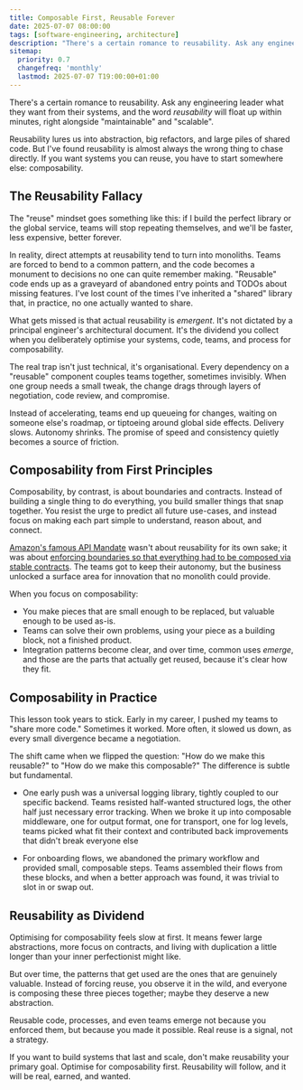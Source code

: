 ```yaml
---
title: Composable First, Reusable Forever
date: 2025-07-07 08:00:00
tags: [software-engineering, architecture]
description: "There's a certain romance to reusability. Ask any engineering leader what they want from their systems, and the word reusability will float up within minutes - right alongside maintainable and scalable. It's a moth to the flame that lures us into abstraction, grand refactors, and ever-larger piles of shared code. But after a decade leading teams, I've found reusability is almost always the wrong thing to chase directly. If you want systems you can reuse, you have to start somewhere else: composability."
sitemap:
  priority: 0.7
  changefreq: 'monthly'
  lastmod: 2025-07-07 T19:00:00+01:00
---
```


There's a certain romance to reusability. Ask any engineering leader what they want from their systems, and the word *reusability* will float up within minutes, right alongside "maintainable" and "scalable".

Reusability lures us into abstraction, big refactors, and large piles of shared code. But I've found reusability is almost always the wrong thing to chase directly. If you want systems you can reuse, you have to start somewhere else: composability.

## The Reusability Fallacy

The "reuse" mindset goes something like this: if I build the perfect library or the global service, teams will stop repeating themselves, and we'll be faster, less expensive, better forever.

In reality, direct attempts at reusability tend to turn into monoliths. Teams are forced to bend to a common pattern, and the code becomes a monument to decisions no one can quite remember making. "Reusable" code ends up as a graveyard of abandoned entry points and TODOs about missing features. I've lost count of the times I've inherited a "shared" library that, in practice, no one actually wanted to share.

What gets missed is that actual reusability is *emergent*. It's not dictated by a principal engineer's architectural document. It's the dividend you collect when you deliberately optimise your systems, code, teams, and process for composability.

The real trap isn't just technical, it's organisational. Every dependency on a "reusable" component couples teams together, sometimes invisibly. When one group needs a small tweak, the change drags through layers of negotiation, code review, and compromise.

Instead of accelerating, teams end up queueing for changes, waiting on someone else's roadmap, or tiptoeing around global side effects. Delivery slows. Autonomy shrinks. The promise of speed and consistency quietly becomes a source of friction.

## Composability from First Principles

Composability, by contrast, is about boundaries and contracts. Instead of building a single thing to do everything, you build smaller things that snap together. You resist the urge to predict all future use-cases, and instead focus on making each part simple to understand, reason about, and connect.

[Amazon's famous API Mandate](https://nordicapis.com/the-bezos-api-mandate-amazons-manifesto-for-externalization) wasn't about reusability for its own sake; it was about [enforcing boundaries so that everything had to be composed via stable contracts](/boundaries-over-coordination). The teams got to keep their autonomy, but the business unlocked a surface area for innovation that no monolith could provide.

When you focus on composability:

- You make pieces that are small enough to be replaced, but valuable enough to be used as-is.
- Teams can solve their own problems, using your piece as a building block, not a finished product.
- Integration patterns become clear, and over time, common uses *emerge*, and those are the parts that actually get reused, because it's clear how they fit.

## Composability in Practice

This lesson took years to stick. Early in my career, I pushed my teams to "share more code." Sometimes it worked. More often, it slowed us down, as every small divergence became a negotiation.  

The shift came when we flipped the question: "How do we make this reusable?" to "How do we make this composable?" The difference is subtle but fundamental.

- One early push was a universal logging library, tightly coupled to our specific backend. Teams resisted half-wanted structured logs, the other half just necessary error tracking. When we broke it up into composable middleware, one for output format, one for transport, one for log levels, teams picked what fit their context and contributed back improvements that didn't break everyone else

- For onboarding flows, we abandoned the primary workflow and provided small, composable steps. Teams assembled their flows from these blocks, and when a better approach was found, it was trivial to slot in or swap out.

## Reusability as Dividend

Optimising for composability feels slow at first. It means fewer large abstractions, more focus on contracts, and living with duplication a little longer than your inner perfectionist might like.

But over time, the patterns that get used are the ones that are genuinely valuable. Instead of forcing reuse, you observe it in the wild, and everyone is composing these three pieces together; maybe they deserve a new abstraction.

Reusable code, processes, and even teams emerge not because you enforced them, but because you made it possible. Real reuse is a signal, not a strategy.

If you want to build systems that last and scale, don't make reusability your primary goal. Optimise for composability first. Reusability will follow, and it will be real, earned, and wanted.
